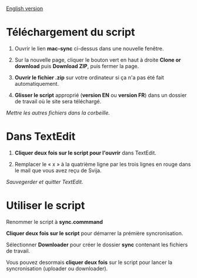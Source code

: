 [English version](https://github.com/svijasvg/mac-sync)

# Téléchargement du script

1. Ouvrir le lien **mac-sync** ci-dessus dans une nouvelle fenêtre.

2. Sur la nouvelle page, cliquer le bouton vert en haut à droite **Clone or download** puis **Download ZIP**, puis fermer la page.

3. **Ouvrir le fichier .zip** sur votre ordinateur si ça n'a pas été fait automatiquement.

4. **Glisser le script** approprié (**version EN** ou **version FR**) dans un dossier de travail où le site sera téléchargé.

*Mettre les autres fichiers dans la corbeille.*

# Dans TextEdit

1. **Cliquer deux fois sur le script pour l'ouvrir** dans TextEdit.

2. Remplacer le « x » à la quatrième ligne par les trois lignes en rouge dans le mail que vous avez reçu de Svija.

*Sauvegerder et quitter TextEdit.*

# Utiliser le script

Renommer le script à **sync.commmand**

**Cliquer deux fois sur le script** pour démarrer la prémière syncronisation.

Sélectionner **Downloader** pour créer le dossier **sync** contenant les fichiers de travail.

Vous pouvez desormais **cliquer deux fois** sur le script pour lancer la syncronisation (uploader ou downloader).

